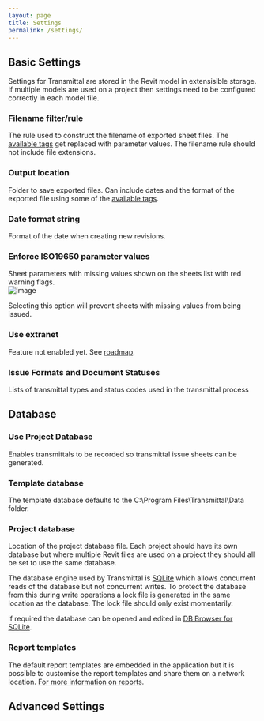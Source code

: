 ```yaml
---
layout: page
title: Settings
permalink: /settings/
---
```

## Basic Settings

Settings for Transmittal are stored in the Revit model in extensisible storage. If multiple models are used on a project then settings need to be configured correctly in each model file.

### Filename filter/rule
The rule used to construct the filename of exported sheet files.  The [available tags](/Transmittal/settings/tags) get replaced with parameter values. The filename rule should not include file extensions.

### Output location
Folder to save exported files. Can include dates and the format of the exported file using some of the [available tags](/Transmittal/settings/tags). 

### Date format string
Format of the date when creating new revisions.

### Enforce ISO19650 parameter values
Sheet parameters with missing values shown on the sheets list with red warning flags.  
![image](https://user-images.githubusercontent.com/1886088/173241746-1d1680d3-8e0b-4662-9726-86dbd51569e9.png)

Selecting this option will prevent sheets with missing values from being issued.

### Use extranet
Feature not enabled yet. See [roadmap](https://github.com/russgreen/Transmittal#roadmap).

### Issue Formats and Document Statuses
Lists of transmittal types and status codes used in the transmittal process

## Database
### Use Project Database 
Enables transmittals to be recorded so transmittal issue sheets can be generated. 

### Template database
The template database defaults to the C:\Program Files\Transmittal\Data folder.

### Project database 
Location of the project database file. Each project should have its own database but where multiple Revit files are used on a project they should all be set to use the same database.  

The database engine used by Transmittal is [SQLite](https://www.sqlite.org/index.html) which allows concurrent reads of the database but not concurrent writes.  To protect the database from this during write operations a lock file is generated in the same location as the database. The lock file should only exist momentarily.

if required the database can be opened and edited in [DB Browser for SQLite](https://sqlitebrowser.org/).

### Report templates
The default report templates are embedded in the application but it is possible to customise the report templates and share them on a network location. [For more information on reports](/Transmittal/settings/reports/).

## Advanced Settings
